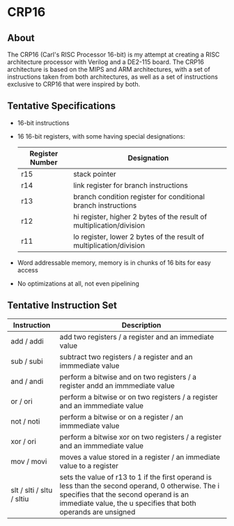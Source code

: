 # CRP16

## About

The CRP16 (Carl's RISC Processor 16-bit) is my attempt at creating a RISC architecture processor with Verilog and a DE2-115 board. The CRP16 architecture is based on the MIPS and ARM architectures, with a set of instructions taken from both architectures, as well as a set of instructions exclusive to CRP16 that were inspired by both.

## Tentative Specifications
- 16-bit instructions
- 16 16-bit registers, with some having special designations:

  | Register Number | Designation |
  | - | - |
  | r15 | stack pointer |
  | r14 | link register for branch instructions |
  | r13 | branch condition register for conditional branch instructions |
  | r12 | hi register, higher 2 bytes of the result of multiplication/division |
  | r11 | lo register, lower 2 bytes of the result of multiplication/division |
  
- Word addressable memory, memory is in chunks of 16 bits for easy access
- No optimizations at all, not even pipelining

## Tentative Instruction Set

| Instruction | Description |
| - | - |
| add / addi | add two registers / a register and an immediate value |
| sub / subi | subtract two registers / a register and an immmediate value |
| and / andi | perform a bitwise and on two registers / a register andd an immmediate value |
| or / ori | perform a bitwise or on two registers / a register and an immmediate value |
| not / noti | perform a bitwise or on a register / an immmediate value |
| xor / ori | perform a bitwise xor on two registers / a register and an immmediate value |
| mov / movi | moves a value stored in a register / an immediate value to a register |
| slt / slti / sltu / sltiu | sets the value of r13 to 1 if the first operand is less than the second operand, 0 otherwise. The i specifies that the second operand is an immediate value, the u specifies that both operands are unsigned |
